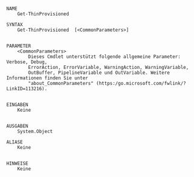 ﻿```

NAME
    Get-ThinProvisioned
    
SYNTAX
    Get-ThinProvisioned  [<CommonParameters>]
    
    
PARAMETER
    <CommonParameters>
        Dieses Cmdlet unterstützt folgende allgemeine Parameter: Verbose, Debug,
        ErrorAction, ErrorVariable, WarningAction, WarningVariable,
        OutBuffer, PipelineVariable und OutVariable. Weitere Informationen finden Sie unter 
        "about_CommonParameters" (https:/go.microsoft.com/fwlink/?LinkID=113216). 
    
    
EINGABEN
    Keine
    
    
AUSGABEN
    System.Object
    
ALIASE
    Keine
    

HINWEISE
    Keine



```

